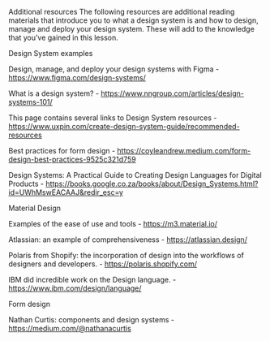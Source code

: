 Additional resources
The following resources are additional reading materials that introduce you to what a design system is and how to design, manage and deploy your design system. These will add to the knowledge that you’ve gained in this lesson.

Design System examples

Design, manage, and deploy your design systems with Figma - https://www.figma.com/design-systems/

What is a design system? - https://www.nngroup.com/articles/design-systems-101/

This page contains several links to Design System resources - https://www.uxpin.com/create-design-system-guide/recommended-resources

Best practices for form design - https://coyleandrew.medium.com/form-design-best-practices-9525c321d759

Design Systems: A Practical Guide to Creating Design Languages for Digital Products - https://books.google.co.za/books/about/Design_Systems.html?id=UWhMswEACAAJ&redir_esc=y

Material Design

Examples of the ease of use and tools - https://m3.material.io/

Atlassian: an example of comprehensiveness - https://atlassian.design/

Polaris from Shopify: the incorporation of design into the workflows of designers and developers. - https://polaris.shopify.com/

IBM did incredible work on the Design language. - https://www.ibm.com/design/language/

Form design

Nathan Curtis: components and design systems - https://medium.com/@nathanacurtis
